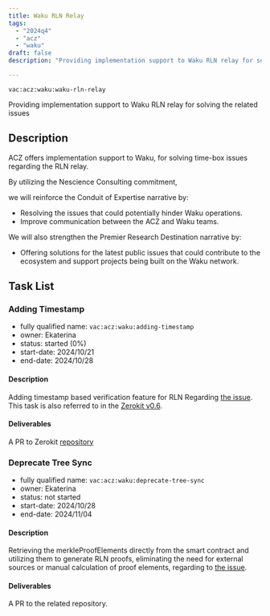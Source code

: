 ```yaml
---
title: Waku RLN Relay
tags:
  - "2024q4"
  - "acz"
  - "waku"
draft: false
description: "Providing implementation support to Waku RLN relay for solving the related issues"

---
```


`vac:acz:waku:waku-rln-relay`

Providing implementation support to Waku RLN relay for solving the related issues
## Description

ACZ offers implementation support to Waku, for solving time-box issues regarding the RLN relay. 

By utilizing the Nescience Consulting commitment, 

we will reinforce the Conduit of Expertise narrative by:
* Resolving the issues that could potentially hinder Waku operations.
* Improve communication between the ACZ and Waku teams. 

We will also strengthen the Premier Research Destination narrative by: 
* Offering solutions for the latest public issues 
that could contribute to the ecosystem 
and support projects being built on the Waku network. 

## Task List

### Adding Timestamp

* fully qualified name: `vac:acz:waku:adding-timestamp`
* owner: Ekaterina
* status: started (0%)
* start-date: 2024/10/21
* end-date: 2024/10/28

#### Description

Adding timestamp based verification feature for RLN Regarding 
[the issue](https://github.com/waku-org/nwaku/issues/2972). 
This task is also referred to in the [Zerokit v0.6](https://roadmap.vac.dev/acz/ift/zerokit-v0-6). 

#### Deliverables

A PR to Zerokit [repository](https://github.com/vacp2p/zerokit)

### Deprecate Tree Sync 

* fully qualified name: `vac:acz:waku:deprecate-tree-sync`
* owner: Ekaterina
* status: not started
* start-date: 2024/10/28
* end-date: 2024/11/04

#### Description

Retrieving the merkleProofElements directly 
from the smart contract and utilizing them to generate RLN proofs, 
eliminating the need for external sources or manual calculation of proof elements, 
regarding to [the issue](https://github.com/waku-org/nwaku/issues/2924).

#### Deliverables

A PR to the related repository.